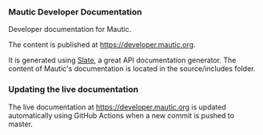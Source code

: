 ### Mautic Developer Documentation ###

Developer documentation for Mautic.

The content is published at https://developer.mautic.org.

It is generated using [Slate](https://github.com/slatedocs/slate), a great API documentation generator. The content of Mautic's documentation is located in the source/includes folder.

### Updating the live documentation

The live documentation at https://developer.mautic.org is updated automatically using GitHub Actions when a new commit is pushed to master.
